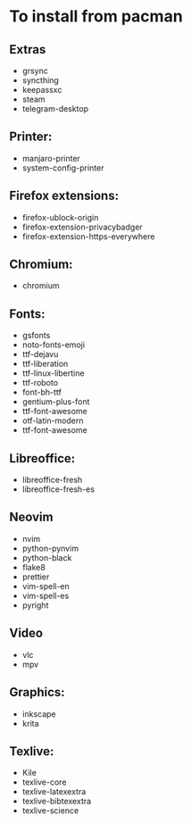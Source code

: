 # To install from pacman

## Extras

- grsync
- syncthing
- keepassxc
- steam
- telegram-desktop

## Printer:

- manjaro-printer
- system-config-printer

## Firefox extensions:

- firefox-ublock-origin
- firefox-extension-privacybadger
- firefox-extension-https-everywhere

## Chromium:

- chromium

## Fonts:

- gsfonts
- noto-fonts-emoji
- ttf-dejavu
- ttf-liberation
- ttf-linux-libertine
- ttf-roboto
- font-bh-ttf
- gentium-plus-font
- ttf-font-awesome
- otf-latin-modern
- ttf-font-awesome

## Libreoffice:

- libreoffice-fresh
- libreoffice-fresh-es

## Neovim

- nvim
- python-pynvim
- python-black
- flake8
- prettier
- vim-spell-en
- vim-spell-es
- pyright

## Video

- vlc
- mpv

## Graphics:

- inkscape
- krita

## Texlive:

- Kile
- texlive-core
- texlive-latexextra
- texlive-bibtexextra
- texlive-science
